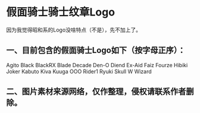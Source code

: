 # 假面骑士骑士纹章Logo
因为我觉得昭和系的Logo没啥特点（不是），先不加上了。
## 一、目前包含的假面骑士Logo如下（按字母正序）：
Agito
Black
BlackRX
Blade
Decade
Den-O
Diend
Ex-Aid
Faiz
Fourze
Hibiki
Joker
Kabuto
Kiva
Kuuga
OOO
Rider1
Ryuki
Skull
W
Wizard
## 二、图片素材来源网络，仅作整理，侵权请联系作者删除。
